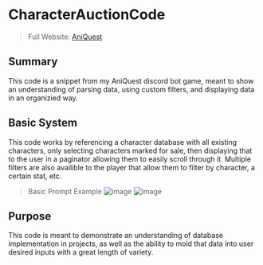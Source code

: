 # CharacterAuctionCode

> Full Website: [AniQuest](https://top.gg/bot/692792115595444264)

## Summary

This code is a snippet from my AniQuest discord bot game, meant to show an understanding of parsing data, using custom filters, and displaying data in an organizied way.

## Basic System

This code works by referencing a character database with all existing characters, only selecting characters marked for sale, then displaying that to the user in a paginator allowing them to easily scroll through it. Multiple filters are also availible to the player that allow them to filter by character, a certain stat, etc.

> Basic Prompt Example
![image](https://github.com/LegendaryChibi/CharacterAuctionCode/assets/80108408/8d411e47-ba0c-4afd-a73d-00f35d134a70)
![image](https://github.com/LegendaryChibi/CharacterAuctionCode/assets/80108408/604dabdd-1706-4d42-bda4-ebdca0905a65)

## Purpose 
This code is meant to demonstrate an understanding of database implementation in projects, as well as the ability to mold that data into user desired inputs with a great length of variety.
